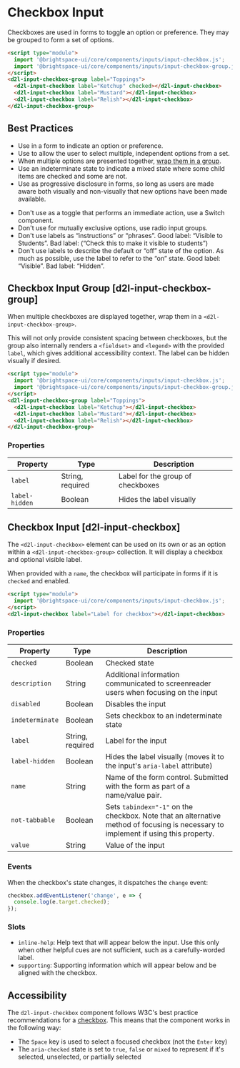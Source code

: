# Checkbox Input

Checkboxes are used in forms to toggle an option or preference. They may be grouped to form a set of options.

<!-- docs: demo display:block -->
```html
<script type="module">
  import '@brightspace-ui/core/components/inputs/input-checkbox.js';
  import '@brightspace-ui/core/components/inputs/input-checkbox-group.js';
</script>
<d2l-input-checkbox-group label="Toppings">
  <d2l-input-checkbox label="Ketchup" checked></d2l-input-checkbox>
  <d2l-input-checkbox label="Mustard"></d2l-input-checkbox>
  <d2l-input-checkbox label="Relish"></d2l-input-checkbox>
</d2l-input-checkbox-group>
```

## Best Practices
<!-- docs: start best practices -->
<!-- docs: start dos -->
* Use in a form to indicate an option or preference.
* Use to allow the user to select multiple, independent options from a set.
* When multiple options are presented together, [wrap them in a group](#d2l-input-checkbox-group).
* Use an indeterminate state to indicate a mixed state where some child items are checked and some are not.
* Use as progressive disclosure in forms, so long as users are made aware both visually and non-visually that new options have been made available.
<!-- docs: end dos -->

<!-- docs: start donts -->
* Don't use as a toggle that performs an immediate action, use a Switch component.
* Don't use for mutually exclusive options, use radio input groups.
* Don't use labels as “instructions” or “phrases”. Good label: “Visible to Students”. Bad label: (“Check this to make it visible to students”)
* Don't use labels to describe the default or “off” state of the option. As much as possible, use the label to refer to the “on” state. Good label: “Visible”. Bad label: “Hidden”.
<!-- docs: end donts -->
<!-- docs: end best practices -->

## Checkbox Input Group [d2l-input-checkbox-group]

When multiple checkboxes are displayed together, wrap them in a `<d2l-input-checkbox-group>`.

This will not only provide consistent spacing between checkboxes, but the group also internally renders a `<fieldset>` and `<legend>` with the provided `label`, which gives additional accessibility context. The label can be hidden visually if desired.

<!-- docs: demo code properties name:d2l-input-checkbox-group sandboxTitle:'Checkbox Group' display:block -->
```html
<script type="module">
  import '@brightspace-ui/core/components/inputs/input-checkbox.js';
  import '@brightspace-ui/core/components/inputs/input-checkbox-group.js';
</script>
<d2l-input-checkbox-group label="Toppings">
  <d2l-input-checkbox label="Ketchup"></d2l-input-checkbox>
  <d2l-input-checkbox label="Mustard"></d2l-input-checkbox>
  <d2l-input-checkbox label="Relish"></d2l-input-checkbox>
</d2l-input-checkbox-group>
```

<!-- docs: start hidden content -->
### Properties

| Property | Type | Description |
|---|---|---|
| `label` | String, required | Label for the group of checkboxes |
| `label-hidden` | Boolean | Hides the label visually |
<!-- docs: end hidden content -->

## Checkbox Input [d2l-input-checkbox]

The `<d2l-input-checkbox>` element can be used on its own or as an option within a `<d2l-input-checkbox-group>` collection. It will display a checkbox and optional visible label.

When provided with a `name`, the checkbox will participate in forms if it is `checked` and enabled.

<!-- docs: demo code properties name:d2l-input-checkbox sandboxTitle:'Checkbox Input' display:block -->
```html
<script type="module">
  import '@brightspace-ui/core/components/inputs/input-checkbox.js';
</script>
<d2l-input-checkbox label="Label for checkbox"></d2l-input-checkbox>
```

<!-- docs: start hidden content -->
### Properties

| Property | Type | Description |
|---|---|---|
| `checked` | Boolean | Checked state |
| `description` | String | Additional information communicated to screenreader users when focusing on the input |
| `disabled` | Boolean | Disables the input |
| `indeterminate` | Boolean | Sets checkbox to an indeterminate state |
| `label` | String, required | Label for the input |
| `label-hidden` | Boolean | Hides the label visually (moves it to the input's `aria-label` attribute) |
| `name` | String | Name of the form control. Submitted with the form as part of a name/value pair. |
| `not-tabbable` | Boolean | Sets `tabindex="-1"` on the checkbox. Note that an alternative method of focusing is necessary to implement if using this property. |
| `value` | String | Value of the input |

### Events

When the checkbox's state changes, it dispatches the `change` event:

```javascript
checkbox.addEventListener('change', e => {
  console.log(e.target.checked);
});
```

### Slots

* `inline-help`: Help text that will appear below the input. Use this only when other helpful cues are not sufficient, such as a carefully-worded label.
* `supporting`: Supporting information which will appear below and be aligned with the checkbox.
<!-- docs: end hidden content -->

## Accessibility

The `d2l-input-checkbox` component follows W3C's best practice recommendations for a [checkbox](https://www.w3.org/WAI/ARIA/apg/patterns/checkbox/). This means that the component works in the following way:
- The `Space` key is used to select a focused checkbox (not the `Enter` key)
- The `aria-checked` state is set to `true`, `false` or `mixed` to represent if it's selected, unselected, or partially selected
